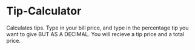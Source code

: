 # Tip-Calculator
Calculates tips.
Type in your bill price, and type in the percentage tip you want to give BUT AS A DECIMAL.
You will recieve a tip price and a total price.

